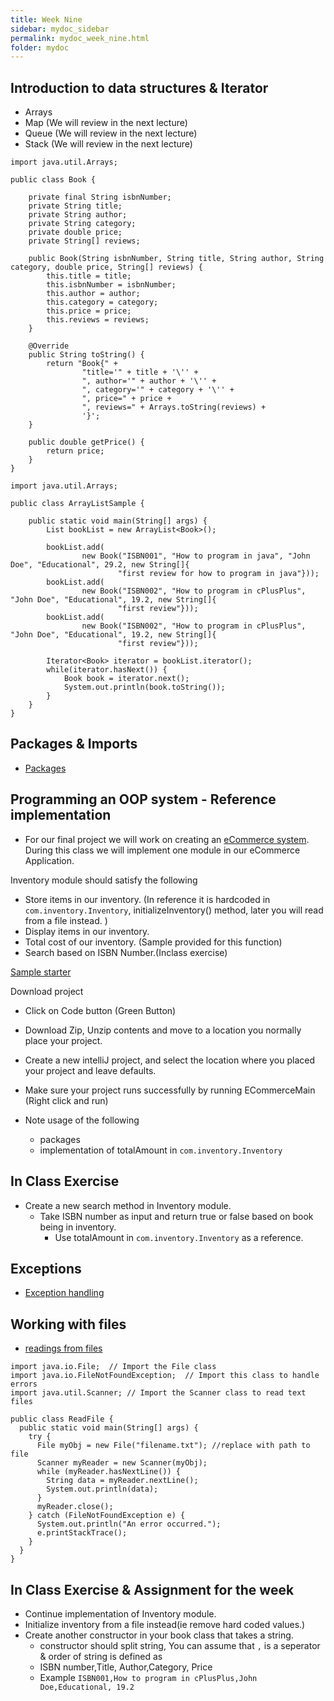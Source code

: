 ```yaml
---
title: Week Nine
sidebar: mydoc_sidebar
permalink: mydoc_week_nine.html
folder: mydoc
---
```


## Introduction to data structures & Iterator

* Arrays
* Map (We will review in the next lecture)
* Queue (We will review in the next lecture)
* Stack (We will review in the next lecture)

```
import java.util.Arrays;

public class Book {

    private final String isbnNumber;
    private String title;
    private String author;
    private String category;
    private double price;
    private String[] reviews;

    public Book(String isbnNumber, String title, String author, String category, double price, String[] reviews) {
        this.title = title;
        this.isbnNumber = isbnNumber;
        this.author = author;
        this.category = category;
        this.price = price;
        this.reviews = reviews;
    }

    @Override
    public String toString() {
        return "Book{" +
                "title='" + title + '\'' +
                ", author='" + author + '\'' +
                ", category='" + category + '\'' +
                ", price=" + price +
                ", reviews=" + Arrays.toString(reviews) +
                '}';
    }

    public double getPrice() {
        return price;
    }
}
```

```
import java.util.Arrays;

public class ArrayListSample {

    public static void main(String[] args) {
        List bookList = new ArrayList<Book>();

        bookList.add(
                new Book("ISBN001", "How to program in java", "John Doe", "Educational", 29.2, new String[]{
                        "first review for how to program in java"}));
        bookList.add(
                new Book("ISBN002", "How to program in cPlusPlus", "John Doe", "Educational", 19.2, new String[]{
                        "first review"}));
        bookList.add(
                new Book("ISBN002", "How to program in cPlusPlus", "John Doe", "Educational", 19.2, new String[]{
                        "first review"}));

        Iterator<Book> iterator = bookList.iterator();
        while(iterator.hasNext()) {
            Book book = iterator.next();
            System.out.println(book.toString());
        }
    }
}
```

## Packages & Imports
* [Packages](https://www.w3schools.com/java/java_packages.asp)


## Programming an OOP system - Reference implementation

* For our final project we will work on creating an [eCommerce system](https://rambethina.github.io/java/mydoc_week_eight.html#final-project-more-details-will-be-added-later-this-section-is-more-of-a-helper-to-think-through-object-oriented-programming). During this class we will implement one
module in our eCommerce Application.

Inventory module should satisfy the following
* Store items in our inventory. (In reference it is hardcoded in `com.inventory.Inventory`, initializeInventory() method, later you will read from a file instead. )
* Display items in our inventory.
* Total cost of our inventory. (Sample provided for this function)
* Search based on ISBN Number.(Inclass exercise)

[Sample starter](https://github.com/rambethina/ECommerceInventoryModule)

Download project
* Click on Code button (Green Button)
* Download Zip, Unzip contents and move to a location you normally place your project.

* Create a new intelliJ project, and select the location where you placed your project and leave defaults.
* Make sure your project runs successfully by running ECommerceMain (Right click and run)

* Note usage of the following
    * packages
    * implementation of totalAmount in `com.inventory.Inventory`

## In Class Exercise

* Create a new search method in Inventory module.
    * Take ISBN number as input and return true or false based on book being in inventory.
        * Use totalAmount in `com.inventory.Inventory` as a reference.

## Exceptions
* [Exception handling](https://www.w3schools.com/java/java_try_catch.asp)

## Working with files

* [readings from files](https://www.w3schools.com/java/java_files_read.asp)

```
import java.io.File;  // Import the File class
import java.io.FileNotFoundException;  // Import this class to handle errors
import java.util.Scanner; // Import the Scanner class to read text files

public class ReadFile {
  public static void main(String[] args) {
    try {
      File myObj = new File("filename.txt"); //replace with path to file
      Scanner myReader = new Scanner(myObj);
      while (myReader.hasNextLine()) {
        String data = myReader.nextLine();
        System.out.println(data);
      }
      myReader.close();
    } catch (FileNotFoundException e) {
      System.out.println("An error occurred.");
      e.printStackTrace();
    }
  }
}
```

## In Class Exercise & Assignment for the week

* Continue implementation of Inventory module.
* Initialize inventory from a file instead(ie remove hard coded values.)
* Create another constructor in your book class that takes a string.
    * constructor should split string, You can assume that `,` is a seperator & order of string is defined as
    * ISBN number,Title, Author,Category, Price
    * Example `ISBN001,How to program in cPlusPlus,John Doe,Educational, 19.2`


